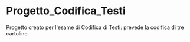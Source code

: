 # Progetto_Codifica_Testi

Progetto creato per l'esame di Codifica di Testi: prevede la codifica di tre cartoline
